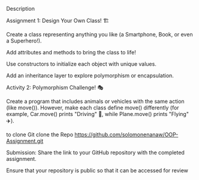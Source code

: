 Description

Assignment 1: Design Your Own Class! 🏗️

Create a class representing anything you like (a Smartphone, Book, or even a Superhero!).

Add attributes and methods to bring the class to life!

Use constructors to initialize each object with unique values.

Add an inheritance layer to explore polymorphism or encapsulation.


Activity 2: Polymorphism Challenge! 🎭


Create a program that includes animals or vehicles with the same action (like move()). However, make each class define move() differently (for example, Car.move() prints 
"Driving" 🚗, while Plane.move() prints "Flying" ✈️).


to clone Git clone  the Repo   https://github.com/solomonenanaw/OOP-Assignment.git


Submission:
Share the link to your GitHub repository with the completed assignment.

Ensure that your repository is public so that it can be accessed for review
